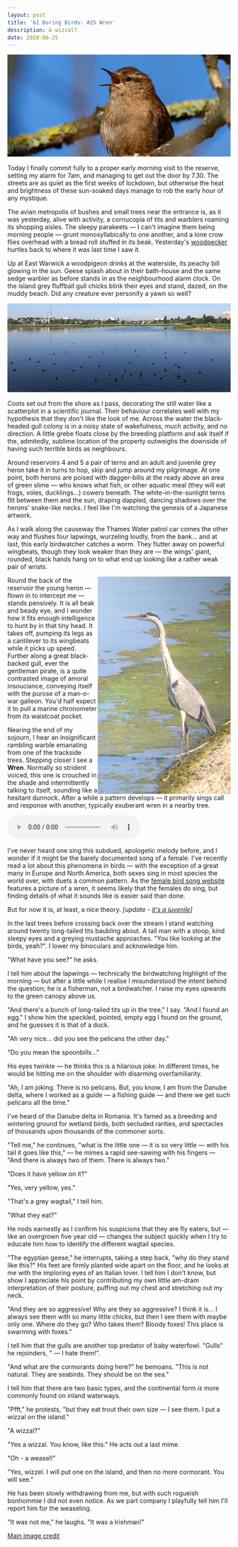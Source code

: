 ```yaml
---
layout: post
title: '61 Boring Birds: #25 Wren'
description: A wizzal?
date: 2020-06-25
---
```

![wren](/assets/img/wren.jpg)

Today I finally commit fully to a proper early morning visit to the reserve, setting my alarm for 7am, and managing to get out the door by 7.30. The streets are as quiet as the first weeks of lockdown, but otherwise the heat and brightness of these sun-soaked days manage to rob the early hour of any  mystique.

The avian metropolis of bushes and small trees near the entrance is, as it was yesterday, alive with activity, a cornucopia of tits and warblers roaming its shopping aisles. The sleepy parakeets &mdash; I can't imagine them being morning people &mdash; grunt monosyllabically to one another, and a lone crow flies overhead with a bread roll stuffed in its beak. Yesterday's [woodpecker](http://www.wheresrhys.co.uk/2020/06/24/great-spotted-woodpecker.html) hurtles back to where it was last time I saw it.

Up at East Warwick a woodpigeon drinks at the waterside, its peachy bill glowing in the sun. Geese splash about in their bath-house and the same sedge warbler as before stands in as the neighbourhood alarm clock. On the island grey fluffball gull chicks blink their eyes and stand, dazed, on the muddy beach. Did any creature ever personify a yawn so well?

![coots](/assets/img/coots.jpg)

Coots set out from the shore as I pass, decorating the still water like a scatterplot in a scientific journal. Their behaviour correlates well with my hypothesis that they don't like the look of me. Across the water the black-headed gull colony is in a noisy state of wakefulness, much activity, and no direction. A little grebe floats close by the breeding platform and ask itself if the, admitedly, sublime location of the property outweighs the downside of having such terrible birds as neighbours.

Around reservoirs 4 and 5 a pair of terns and an adult and juvenile grey heron take it in turns to hop, skip and jump around my pilgrimage. At one point, both herons are poised with dagger-bills at the ready above an area of green slime &mdash; who knows what fish, or other aquatic meal (they will eat frogs, voles, ducklings...) cowers beneath. The white-in-the-sunlight terns flit between them and the sun, draping dappled, dancing shadows over the herons' snake-like necks. I feel like I'm watching the genesis of a Japanese artwork.

As I walk along the causeway the Thames Water patrol car comes the other way and flushes four lapwings, wurzeling loudly, from the bank... and at last, this early birdwatcher catches a worm. They flutter away on powerful wingbeats, though they look weaker than they are &mdash; the wings' giant, rounded, black hands hang on to what end up looking like a rather weak pair of wrists. 

<img src="/assets/img/heron-pose.jpg" style="float:right" alt="Coconut floating in algae at the water's edge" />

Round the back of the reservoir the young heron &mdash; flown in to intercept me &mdash; stands pensively. It is all beak and beady eye, and I wonder how it fits enough intelligence to hunt by in that tiny head. It takes off, pumping its legs as a cantilever to its wingbeats while it picks up speed. Further along a great black-backed gull, ever the gentleman pirate, is a quite contrasted image of amoral insouciance, conveying itself with the purose of a man-o-war galleon. You'd half expect it to pull a marine chronometer from its waistcoat pocket.

Nearing the end of my sojourn, I hear an insignificant rambling warble emanating from one of the trackside trees. Stepping closer I see a **Wren**. Normally so strident voiced, this one is crouched in the shade and intermittently talking to itself, sounding like a hesitant dunnock. After a while a pattern develops &mdash; it primarily sings call and response with another, typically exuberant wren in a nearby tree. 

<audio controls>
  <source src="/assets/wren.mp3" type="audio/mpeg">
</audio>

I've never heard one sing this subdued, apologetic melody before, and I wonder if it might be the barely documented song of a female. I've recently read a lot about this phenomena in birds &mdash; with the exception of a great many in Europe and North America, both sexes sing in most species the world over, with duets a common pattern. As the [female bird song website](http://femalebirdsong.org/) features a picture of a wren, it seems likely that the females do sing, but finding details of what it sounds like is easier said than done. 

But for now it is, at least, a nice theory. _[update - [it's a juvenile](https://www.xeno-canto.org/191011)]_

In the last trees before crossing back over the stream I stand watching around twenty long-tailed tits baubling about. A tall man with a stoop, kind sleepy eyes and a greying mustache approaches. "You like looking at the birds, yeah?". I lower my binoculars and acknowledge him. 

"What have you see?" he asks.

I tell him about the lapwings &mdash; technically the birdwatching highlight of the morning &mdash; but after a little while I realise I misunderstood the intent behind the question; he is a fisherman, not a birdwatcher. I raise my eyes upwards to the green canopy above us.

"And there's a bunch of long-tailed tits up in the tree," I say. "And I found an egg." I show him the speckled, pointed, empty egg I found on the ground, and he guesses it is that of a duck.

"Ah very nice... did you see the pelicans the other day." 

"Do you mean the spoonbills..."

His eyes twinkle &mdash; he thinks this is a hilarious joke. In different times, he would be hitting me on the shoulder with disarming overfamiliarity.

"Ah, I am joking. There is no pelicans. But, you know, I am from the Danube delta, where I worked as a guide &mdash; a fishing guide &mdash; and there we get such pelicans all the time."

I've heard of the Danube delta in Romania. It's famed as a breeding and wintering ground for wetland birds, both secluded rarities, and spectacles of thousands upon thousands of the commoner sorts. 

"Tell me," he continues, "what is the little one &mdash; it is so very little &mdash; with his tail it goes like this," &mdash; he mimes a rapid see-sawing with his fingers &mdash; "And there is always two of them. There is always two."

"Does it have yellow on it?"

"Yes, very yellow, yes."

"That's a grey wagtail," I tell him.

"What they eat?"

He nods earnestly as I confirm his suspicions that they are fly eaters, but &mdash; like an overgrown five year old &mdash; changes the subject quickly when I try to educate him how to identify the different wagtail species.

"The egyptian geese," he interrupts, taking a step back, "why do they stand like this?" His feet are firmly planted wide apart on the floor, and he looks at me with the imploring eyes of an Italian lover. I tell him I don't know, but show I appreciate his point by contributing my own little am-dram interpretation of their posture, puffing out my chest and stretching out my neck.

"And they are so aggressive! Why are they so aggressive? I think it is... I always see them with so many little chicks, but then I see them with maybe only one. Where do they go? Who takes them? Bloody foxes! This place is swarming with foxes."

I tell him that the gulls are another top predator of baby waterfowl. "Gulls" he rejoinders, " &mdash; I hate them!".

"And what are the cormorants doing here?" he bemoans. "This is not natural. They are seabirds. They should be on the sea."

I tell him that there are two basic types, and the continental form _is_ more commonly found on inland waterways.

"Pfft," he protests, "but they eat trout their own size &mdash; I see them. I put a wizzal on the island."

"A wizzal?"

"Yes a wizzal. You know, like this." He acts out a last mime.

"Oh - a weasel!"

"Yes, wizzel. I will put one on the island, and then no more cormorant. You will see."

He has been slowly withdrawing from me, but with such rogueish bonhommie I did not even notice. As we part company I playfully tell him I'll report him for the weaseling.

"It was not me," he laughs. "It was a Irishman!"

[Main image credit](https://www.pikist.com/free-photo-smpws)
